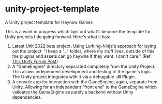 # unity-project-template
A Unity project template for Heynow Games

This is a work in progress which lays out what'll become the template for Unity projects I do going forward. Here's what it has:

1. Latest Unit 2022 beta project. Using Lurking-Ninja's approach for laying out the project: "I keep a "_<projectname>" folder, where my stuff lives, outside of this the plugins and assets can go haywire if they want. I don't care." (Ref: [This Unity Forum Post](https://forum.unity.com/threads/mature-project-folder-structure.654694/))
2. A "GameEngine" directory separated completely from the Unity Project. This allows independent development and testing of the game's logic. The Unity project integrates with it via a debugable .dll Plugin.
3. A console app for interaction with the GameEngine, again, separate from Unity. Allowing for an independent "front end" to the GameEngine which validates the GameEngine as purely a backend without Unity dependencies.

